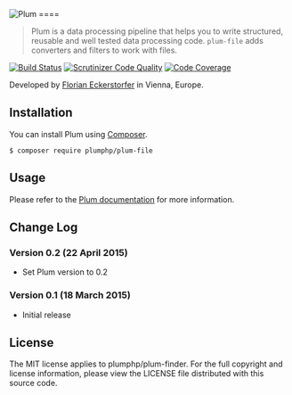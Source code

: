 <img src="https://florian.ec/img/plum/logo.png" alt="Plum">
====

> Plum is a data processing pipeline that helps you to write structured, reusable and well tested data processing code.
> `plum-file` adds converters and filters to work with files.

[![Build Status](https://travis-ci.org/plumphp/plum-file.svg)](https://travis-ci.org/plumphp/plum-file)
[![Scrutinizer Code Quality](https://scrutinizer-ci.com/g/plumphp/plum-file/badges/quality-score.png?b=master)](https://scrutinizer-ci.com/g/plumphp/plum-file/?branch=master)
[![Code Coverage](https://scrutinizer-ci.com/g/plumphp/plum-file/badges/coverage.png?b=master)](https://scrutinizer-ci.com/g/plumphp/plum-file/?branch=master)

Developed by [Florian Eckerstorfer](https://florian.ec) in Vienna, Europe.

Installation
------------

You can install Plum using [Composer](http://getcomposer.org).

```shell
$ composer require plumphp/plum-file
```


Usage
-----

Please refer to the [Plum documentation](https://github.com/plumphp/plum/blob/master/docs/index.md) for more
information.


Change Log
----------

### Version 0.2 (22 April 2015)

- Set Plum version to 0.2

### Version 0.1 (18 March 2015)

- Initial release


License
-------

The MIT license applies to plumphp/plum-finder. For the full copyright and license information,
please view the LICENSE file distributed with this source code.
